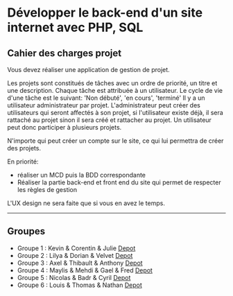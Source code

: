 # Développer le back-end d'un site internet avec PHP, SQL

## Cahier des charges projet

Vous devez réaliser une application de gestion de projet.

Les projets sont constitués de tâches avec un ordre de priorité, un titre et une description.
Chaque tâche est attribuée à un utilisateur.
Le cycle de vie d'une tâche est le suivant: 'Non débuté', 'en cours', 'terminé'
Il y a un utilisateur administrateur par projet.
L'administrateur peut créer des utilisateurs qui seront affectés à son projet, si l'utilisateur existe déjà, il sera rattaché au projet sinon il sera créé et rattacher au projet.
Un utilisateur peut donc participer à plusieurs projets.

N'importe qui peut créer un compte sur le site, ce qui lui permettra de créer des projets.

En priorité:
- réaliser un MCD puis la BDD correspondante
- Réaliser la partie back-end et front end du site qui permet de respecter les règles de gestion

L'UX design ne sera faite que si vous en avez le temps.

---

## Groupes

 - Groupe 1 : Kevin & Corentin & Julie [Depot](https://github.com/Keir-oriyerdan/PHP_GestionProjet)
 - Groupe 2 : Lilya & Dorian & Velvet [Depot]()
 - Groupe 3 : Axel & Thibault & Anthony [Depot](https://github.com/Tontico/TODO-PHP_PROJECT)
 - Groupe 4 : Maylis & Mehdi & Gael & Fred [Depot]()
 - Groupe 5 : Nicolas & Badr & Cyril [Depot]()
 - Groupe 6 : Louis & Thomas & Nathan [Depot]()
